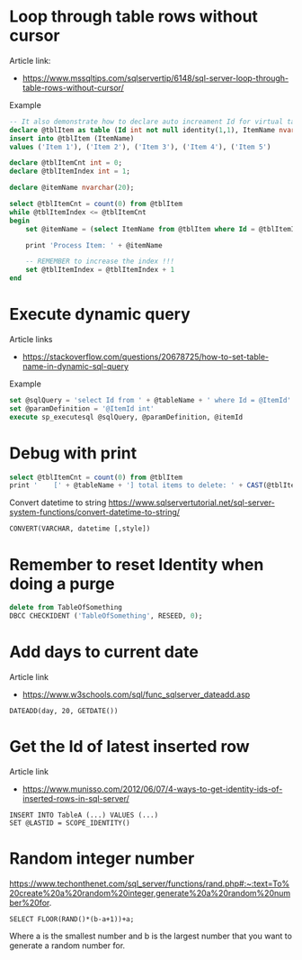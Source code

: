 # Loop through table rows without cursor
Article link:
* https://www.mssqltips.com/sqlservertip/6148/sql-server-loop-through-table-rows-without-cursor/

Example
```sql
-- It also demonstrate how to declare auto increament Id for virtual table
declare @tblItem as table (Id int not null identity(1,1), ItemName nvarchar(max))
insert into @tblItem (ItemName)
values ('Item 1'), ('Item 2'), ('Item 3'), ('Item 4'), ('Item 5')

declare @tblItemCnt int = 0;
declare @tblItemIndex int = 1;

declare @itemName nvarchar(20);

select @tblItemCnt = count(0) from @tblItem
while @tblItemIndex <= @tblItemCnt
begin
	set @itemName = (select ItemName from @tblItem where Id = @tblItemIndex)

	print 'Process Item: ' + @itemName

	-- REMEMBER to increase the index !!!
	set @tblItemIndex = @tblItemIndex + 1
end
```

# Execute dynamic query
Article links
* https://stackoverflow.com/questions/20678725/how-to-set-table-name-in-dynamic-sql-query

Example
```sql
set @sqlQuery = 'select Id from ' + @tableName + ' where Id = @ItemId'
set @paramDefinition = '@ItemId int'
execute sp_executesql @sqlQuery, @paramDefinition, @itemId
```

# Debug with print
```sql
select @tblItemCnt = count(0) from @tblItem
print '    [' + @tableName + '] total items to delete: ' + CAST(@tblItemCnt AS VARCHAR(MAX))
```

Convert datetime to string
https://www.sqlservertutorial.net/sql-server-system-functions/convert-datetime-to-string/
```
CONVERT(VARCHAR, datetime [,style])
```

# Remember to reset Identity when doing a purge
```sql
delete from TableOfSomething
DBCC CHECKIDENT ('TableOfSomething', RESEED, 0);
```

# Add days to current date
Article link
* https://www.w3schools.com/sql/func_sqlserver_dateadd.asp

```
DATEADD(day, 20, GETDATE())
```

# Get the Id of latest inserted row
Article link
* https://www.munisso.com/2012/06/07/4-ways-to-get-identity-ids-of-inserted-rows-in-sql-server/

```
INSERT INTO TableA (...) VALUES (...)
SET @LASTID = SCOPE_IDENTITY()
```
# Random integer number
https://www.techonthenet.com/sql_server/functions/rand.php#:~:text=To%20create%20a%20random%20integer,generate%20a%20random%20number%20for.
```
SELECT FLOOR(RAND()*(b-a+1))+a;
```
Where a is the smallest number and b is the largest number that you want to generate a random number for.
